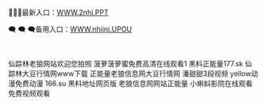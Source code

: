 <p>
	🖕🖕🖕最新入口：<a href="http://www.baidu.com/link?url=6MA2SWnO3Raqke39an_0PUxosM6ZrUGzi1BN9tNnlPW&wd">WWW.2nhi.PPT</a> 
	<p>
		🗨
🗨
🗨备用入口：<a href="http://www.baidu.com/link?url=6MA2SWnO3Raqke39an_0PUxosM6ZrUGzi1BN9tNnlPW&wd">WWW.nhijni.UPOU</a> 
	</p>
	<p>
		<br />
	</p>
	<p>
		仙踪林老狼网站欢迎您拍照
菠萝菠萝蜜免费高清在线观看1
黑料正能量177.sk
仙踪林大豆行情网www下载
正能量老狼信息网大豆行情网
潘甜甜3段视频
yellow动漫免费动漫
166.su 黑料地址网页版
老狼信息网网站正能量
小蝌蚪影院在线观看免费视频观看
	</p>
